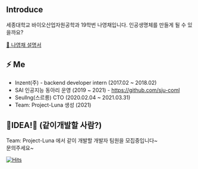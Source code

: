 ## Introduce
세종대학교 바이오산업자원공학과 19학번 나영채입니다. 인공생명체를 만들게 될 수 있을까요?  

[💬 나영채 설명서](https://github.com/lunab/resume)

## ⚡ Me
- Inzent(주) - backend developer intern (2017.02 ~ 2018.02)
- SAI 인공지능 동아리 운영 (2019 ~ 2021) - https://github.com/sju-coml
- Seullng(스르릉) CTO (2020.02.04 ~ 2021.03.31)
- Team: Project-Luna 생성 (2021)

## 🌱IDEA!🌱 (같이개발할 사람?)
Team: Project-Luna 에서 같이 개발할 개발자 팀원을 모집중입니다~  
문의주세요~

[![Hits](https://hits.seeyoufarm.com/api/count/incr/badge.svg?url=https%3A%2F%2Fgithub.com%2FlunaB&count_bg=%2379C83D&title_bg=%23555555&icon=&icon_color=%23E7E7E7&title=hits&edge_flat=false)](https://github.com/lunaB)
